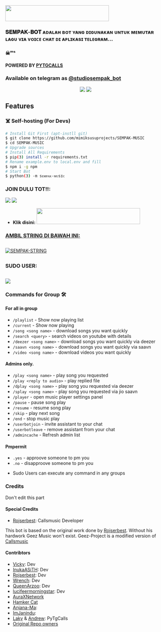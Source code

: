 <img src="https://img.shields.io/badge/🅢︎🅔︎🅜︎🅟︎🅐︎🅚︎%20🅜︎🅞︎🅥︎🅘︎🅔︎-black?style=flat&logo=Heroku" width="325" height="50.100" />



### 𝐒𝐄𝐌𝐏𝐀𝐊-𝐁𝐎𝐓 ᴀᴅᴀʟᴀʜ ʙᴏᴛ ʏᴀɴɢ ᴅɪɢᴜɴᴀᴋᴀɴ ᴜɴᴛᴜᴋ ᴍᴇᴍᴜᴛᴀʀ ʟᴀɢᴜ ᴠɪᴀ ᴠᴏɪᴄᴇ ᴄʜᴀᴛ ᴅɪ ᴀᴘʟɪᴋᴀsɪ ᴛᴇʟᴇɢʀᴀᴍ...
### ☠︎︎ᵐˢ
#### POWERED BY [PYTGCALLS](https://github.com/pytgcalls/pytgcalls)
### Available on telegram as [@studiosempak_bot](https://t.me/ms_aliansi)

<p align="center">
  <img src="https://telegra.ph/file/074f2590f1127ea3ce00f.png">
  <img src="https://telegra.ph/file/d23d1d072f2fd90a2424a.png">
</p>
<h2> Features </h2>

### ☠️ Self-hosting (For Devs) 
```sh
# Install Git First (apt-instll git)
$ git clone https://github.com/mimiksusuprojects/SEMPAK-MUSIC
$ cd SEMPAK-MUSIC
# Upgrade sources
# Install All Requirements 
$ pip(3) install -r requirements.txt
# Rename example.env to local.env and fill
$ npm i -g npm
# Start Bot 
$ python(3) -m sᴇᴍᴘᴀᴋ-ᴍᴜsɪᴄ
```

### JOIN DULU TOT!!:

<a href="https://t.me/MSstory_ch"><img src="https://img.shields.io/badge/Channel%20MS%20STORY-blue.svg?style=for-the-badge&logo=Telegram"></a>
<a href="https://t.me/MS_Aliansi"><img src="https://img.shields.io/badge/Join-MIMIK%20SUSU-purple.svg?style=for-the-badge&logo=Telegram"></a>


* **Klik disini:**
<a href="https://heroku.com/deploy?template=https://github.com/mimiksusuprojects/SEMPAK-MUSIC.git"><img src="https://img.shields.io/badge/𝕯𝖊𝖕𝖑𝖔𝖞%20𝕾𝖊𝖒𝖕𝖆𝖐-𝖒𝖚𝖘𝖎𝖈%20𝖉𝖎%20𝕳𝖊𝖗𝖔𝖐𝖚-rainbow?style=flat&logo=Heroku" width="325" height="50.100" />


### AMBIL STRING DI BAWAH INI:
##
[![SEMPAK-STRING](https://replit.com/badge/github/@mimiksusuprojec/SEMPAK-STRING)](https://replit.com/mimiksusuprojec/SEMPAK-STRING)
##


### SUDO USER:
##
<a href="https://t.me/Mimiksusuku_bot"><img src="https://img.shields.io/badge/-MS%20Ku-purple.svg?style=for-the-badge&logo=Telegram"></a>




### Commands for Group 🛠
#### For all in group

- `/playlist` - Show now playing list
- `/current` - Show now playing
- `/song <song name>` - download songs you want quickly
- `/search <query>` - search videos on youtube with details
- `/deezer <song name>` - download songs you want quickly via deezer
- `/saavn <song name>` - download songs you want quickly via saavn
- `/video <song name>` - download videos you want quickly

#### Admins only.
- `/play <song name>` - play song you requested
- `/play <reply to audio>` - play replied file
- `/dplay <song name>` - play song you requested via deezer
- `/splay <song name>` - play song you requested via jio saavn
- `/player` - open music player settings panel
- `/pause` - pause song play
- `/resume` - resume song play
- `/skip` - play next song
- `/end` - stop music play
- `/userbotjoin` - invite assistant to your chat
- `/userbotleave` - remove assistant from your chat
- `/admincache` - Refresh admin list


#### Pmpermit
- `.yes` - approove someone to pm you
- `.no` - disapproove someone to pm you
+ Sudo Users can execute any command in any groups

### Credits
Don't edit this part

#### Special Credits
- [Rojserbest](http://github.com/rojserbes): Callsmusic Developer

This bot is based on the original work done by [Rojserbest](http://github.com/rojserbest). Without his hardwork Geez Music won't exist. 
Geez-Project is a modified version of [Callsmusic](https://github.com/callsmusic/callsmusic)

#### Contribtors
- [Vicky](https://github.com/Vckyou): Dev
- [InukaASiTH](https://github.com/InukaAsith): Dev
- [Rojserbest](http://github.com/rojserbes): Dev
- [Wrench](https://github.com/EverythingSuckz/): Dev
- [QueenArzoo](https://github.com/QueenArzoo): Dev
- [lucifeermorningstar](https://github.com/lucifeermorningstar): Dev
- [AuraXNetwork](https://github.com/AuraXNetwork/AuraXMusicBot)
- [Hamker Cat](https://github.com/thehamkercat/)
- [Anjana-Ma](https://github.com/Anjana-Ma):
- [ImJanindu](https://github.com/ImJanindu): 
- [Laky](https://github.com/Laky-64) & [Andrew](https://github.com/AndrewLaneX): PyTgCalls
- [Original Repo owners](https://github.com/suprojects/CallsMusic)
